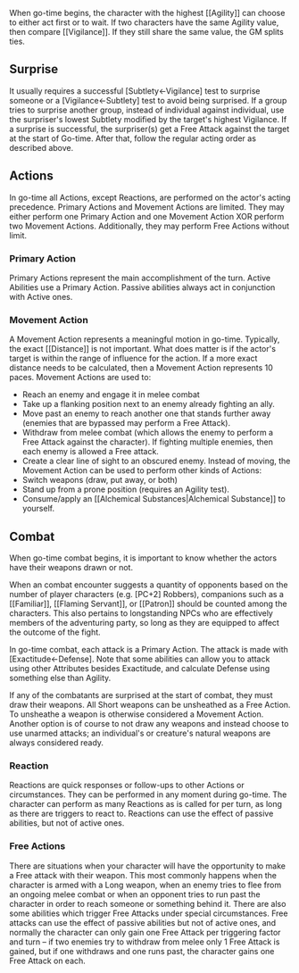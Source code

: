 When go-time begins, the character with the highest [[Agility]] can choose to either act first or to wait. If two characters have the same Agility value, then compare [[Vigilance]]. If they still share the same value, the GM splits ties.
## Surprise
It usually requires a successful \[Subtlety←Vigilance\] test to surprise someone or a \[Vigilance←Subtlety\] test to avoid being surprised. If a group tries to surprise another group, instead of individual against individual, use the surpriser's lowest Subtlety modified by the target's highest Vigilance. If a surprise is successful, the surpriser(s) get a Free Attack against the target at the start of Go-time. After that, follow the regular acting order as described above.
## Actions
In go-time all Actions, except Reactions, are performed on the actor's acting precedence. Primary Actions and Movement Actions are limited. They may either perform one Primary Action and one Movement Action XOR perform two Movement Actions. Additionally, they may perform Free Actions without limit.
### Primary Action
Primary Actions represent the main accomplishment of the turn. Active Abilities use a Primary Action. Passive abilities always act in conjunction with Active ones.
### Movement Action
A Movement Action represents a meaningful motion in go-time. Typically, the exact [[Distance]] is not important. What does matter is if the actor's target is within the range of influence for the action. If a more exact distance needs to be calculated, then a Movement Action represents 10 paces. Movement Actions are used to:
* Reach an enemy and engage it in melee combat
* Take up a flanking position next to an enemy already fighting an ally.
* Move past an enemy to reach another one that stands further away (enemies that are bypassed may perform a Free Attack).
* Withdraw from melee combat (which allows the enemy to perform a Free Attack against the character). If fighting multiple enemies, then each enemy is allowed a Free attack.
* Create a clear line of sight to an obscured enemy. Instead of moving, the Movement Action can be used to perform other kinds of Actions:
* Switch weapons (draw, put away, or both)
* Stand up from a prone position (requires an Agility test).
* Consume/apply an [[Alchemical Substances|Alchemical Substance]] to yourself.
## Combat
When go-time combat begins, it is important to know whether the actors have their weapons drawn or not.

When an combat encounter suggests a quantity of opponents based on the number of player characters (e.g. \[PC+2\] Robbers), companions such as a [[Familiar]], [[Flaming Servant]], or [[Patron]] should be counted among the characters. This also pertains to longstanding NPCs who are effectively members of the adventuring party, so long as they are equipped to affect the outcome of the fight.

In go-time combat, each attack is a Primary Action. The attack is made with \[Exactitude←Defense\]. Note that some abilities can allow you to attack using other Attributes besides Exactitude, and calculate Defense using something else than Agility.

If any of the combatants are surprised at the start of combat, they must draw their weapons. All Short weapons can be unsheathed as a Free Action. To unsheathe a weapon is otherwise considered a Movement Action. Another option is of course to not draw any weapons and instead choose to use unarmed attacks; an individual's or creature's natural weapons are always considered ready.
### Reaction
Reactions are quick responses or follow-ups to other Actions or circumstances. They can be performed in any moment during go-time. The character can perform as many Reactions as is called for per turn, as long as there are triggers to react to. Reactions can use the effect of passive abilities, but not of active ones.
### Free Actions
There are situations when your character will have the opportunity to make a Free attack with their weapon. This most commonly happens when the character is armed with a Long weapon, when an enemy tries to flee from an ongoing melee combat or when an opponent tries to run past the character in order to reach someone or something behind it. There are also some abilities which trigger Free Attacks under special circumstances. Free attacks can use the effect of passive abilities but not of active ones, and normally the character can only gain one Free Attack per triggering factor and turn – if two enemies try to withdraw from melee only 1 Free Attack is gained, but if one withdraws and one runs past, the character gains one Free Attack on each.